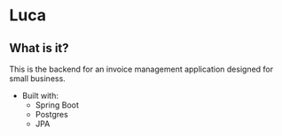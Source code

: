 # Luca

## What is it?
This is the backend for an invoice management application designed for small business. 
- Built with:
  - Spring Boot
  - Postgres
  - JPA
